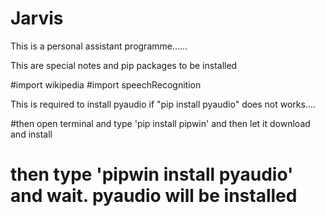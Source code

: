 # Jarvis
This is a personal assistant programme......


This are special notes and pip packages to be installed

#import wikipedia
#import speechRecognition

This is required to install pyaudio if "pip install pyaudio" does not works....

#then open terminal and type 'pip install pipwin' and then let it download and install
# then type 'pipwin install pyaudio' and wait. pyaudio will be installed
